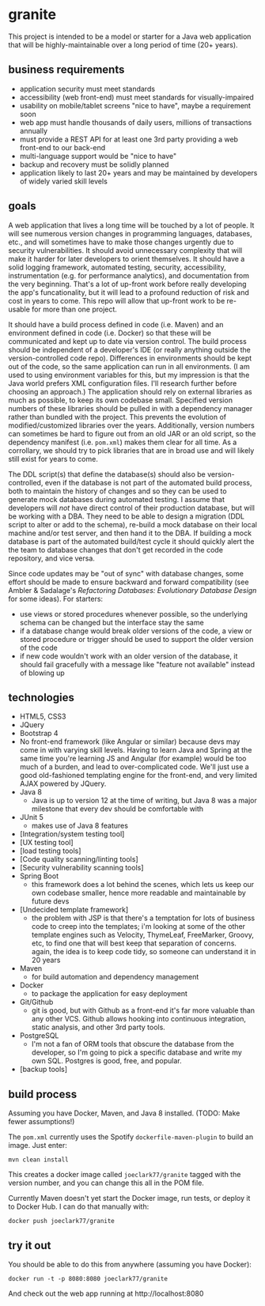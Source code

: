 # granite

This project is intended to be a model or starter for a Java web application that will be highly-maintainable over a long period of time (20+ years).

## business requirements

- application security must meet standards
- accessibility (web front-end) must meet standards for visually-impaired
- usability on mobile/tablet screens "nice to have", maybe a requirement soon
- web app must handle thousands of daily users, millions of transactions annually
- must provide a REST API for at least one 3rd party providing a web front-end to our back-end
- multi-language support would be "nice to have"
- backup and recovery must be solidly planned
- application likely to last 20+ years and may be maintained by developers of widely varied skill levels

## goals

A web application that lives a long time will be touched by a lot of people.  It will see numerous version changes in programming languages, databases, etc., and will sometimes have to make those changes urgently due to security vulnerabilities.  It should avoid unnecessary complexity that will make it harder for later developers to orient themselves.  It should have a solid logging framework, automated testing, security, accessibility, instrumentation (e.g. for performance analytics), and documentation from the very beginning.  That's a lot of up-front work before really developing the app's funcationality, but it will lead to a profound reduction of risk and cost in years to come.  This repo will allow that up-front work to be re-usable for more than one project.

It should have a build process defined in code (i.e. Maven) and an environment defined in code (i.e. Docker) so that these will be communicated and kept up to date via version control.  The build process should be independent of a developer's IDE (or really anything outside the version-controlled code repo).  Differences in environments should be kept out of the code, so the same application can run in all environments.  (I am used to using environment variables for this, but my impression is that the Java world prefers XML configuration files.  I'll research further before choosing an approach.)  The application should rely on external libraries as much as possible, to keep its own codebase small.  Specified version numbers of these libraries should be pulled in with a dependency manager rather than bundled with the project.  This prevents the evolution of modified/customized libraries over the years.  Additionally, version numbers can sometimes be hard to figure out from an old JAR or an old script, so the dependency manifest (i.e. `pom.xml`) makes them clear for all time.  As a corrollary, we should try to pick libraries that are in broad use and will likely still exist for years to come.

The DDL script(s) that define the database(s) should also be version-controlled, even if the database is not part of the automated build process, both to maintain the history of changes and so they can be used to generate mock databases during automated testing.  I assume that developers will *not* have direct control of their production database, but will be working with a DBA.  They need to be able to design a migration (DDL script to alter or add to the schema), re-build a mock database on their local machine and/or test server, and then hand it to the DBA.  If building a mock database is part of the automated build/test cycle it should quickly alert the the team to database changes that don't get recorded in the code repository, and vice versa.

Since code updates may be "out of sync" with database changes, some effort should be made to ensure backward and forward compatibility (see Ambler & Sadalage's *Refactoring Databases: Evolutionary Database Design* for some ideas). For starters:

- use views or stored procedures whenever possible, so the underlying schema can be changed but the interface stay the same
- if a database change would break older versions of the code, a view or stored procedure or trigger should be used to support the older version of the code
- if new code wouldn't work with an older version of the database, it should fail gracefully with a message like "feature not available" instead of blowing up

## technologies

- HTML5, CSS3
- JQuery
- Bootstrap 4
- No front-end framework (like Angular or similar) because devs may come in with varying skill levels.  Having to learn Java and Spring at the same time you're learning JS and Angular (for example) would be too much of a burden, and lead to over-complicated code.  We'll just use a good old-fashioned templating engine for the front-end, and very limited AJAX powered by JQuery.
- Java 8
  - Java is up to version 12 at the time of writing, but Java 8 was a major milestone that every dev should be comfortable with
- JUnit 5
  - makes use of Java 8 features
- [Integration/system testing tool]
- [UX testing tool]
- [load testing tools]
- [Code quality scanning/linting tools]
- [Security vulnerability scanning tools]
- Spring Boot
  - this framework does a lot behind the scenes, which lets us keep our own codebase smaller, hence more readable and maintainable by future devs
- [Undecided template framework]
  - the problem with JSP is that there's a temptation for lots of business code to creep into the templates; i'm looking at some of the other template engines such as Velocity, ThymeLeaf, FreeMarker, Groovy, etc, to find one that will best keep that separation of concerns.  again, the idea is to keep code tidy, so someone can understand it in 20 years
- Maven
  - for build automation and dependency management
- Docker
  - to package the application for easy deployment
- Git/Github
  - git is good, but with Github as a front-end it's far more valuable than any other VCS.  Github allows hooking into continuous integration, static analysis, and other 3rd party tools.
- PostgreSQL
  - I'm not a fan of ORM tools that obscure the database from the developer, so I'm going to pick a specific database and write my own SQL.  Postgres is good, free, and popular.
- [backup tools]

## build process

Assuming you have Docker, Maven, and Java 8 installed. (TODO: Make fewer assumptions!)

The `pom.xml` currently uses the Spotify `dockerfile-maven-plugin` to build an image.  Just enter:

    mvn clean install
    
This creates a docker image called `joeclark77/granite` tagged with the version number, and you can change this all in the POM file.

Currently Maven doesn't yet start the Docker image, run tests, or deploy it to Docker Hub.  I can do that manually with:

    docker push joeclark77/granite

## try it out

You should be able to do this from anywhere (assuming you have Docker):

    docker run -t -p 8080:8080 joeclark77/granite
    
And check out the web app running at http://localhost:8080